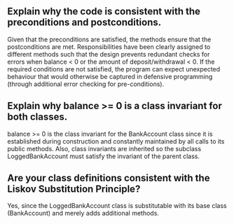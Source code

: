 ## Explain why the code is consistent with the preconditions and postconditions.
Given that the preconditions are satisfied, the methods ensure that the postconditions are met. Responsibilities have been clearly assigned to different methods such that the design prevents redundant checks for errors when balance < 0 or the amount of deposit/withdrawal < 0. If the required conditions are not satisfied, the program can expect unexpected behaviour that would otherwise be captured in defensive programming (through additional error checking for pre-conditions). 

## Explain why balance >= 0 is a class invariant for both classes.
balance >= 0 is the class invariant for the BankAccount class since it is established during construction and constantly maintained by all calls to its public methods. Also, class invariants are inherited so the subclass LoggedBankAccount must satisfy the invariant of the parent class. 

## Are your class definitions consistent with the Liskov Substitution Principle?
Yes, since the LoggedBankAccount class is substitutable with its base class (BankAccount) and merely adds additional methods.